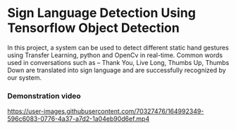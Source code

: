 # Sign Language Detection Using Tensorflow Object Detection

In this project, a system can be used to detect different static hand gestures using Transfer Learning, python and OpenCv in real-time. Common  words used in conversations such as – Thank You, Live Long, Thumbs Up, Thumbs Down are translated into sign language and are successfully recognized by our system.

### Demonstration video



https://user-images.githubusercontent.com/70327476/164992349-596c6083-0776-4a37-a7d2-1a04eb90d6ef.mp4


